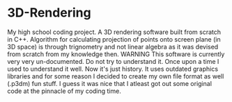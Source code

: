 # 3D-Rendering

My high school coding project. A 3D rendering software built from scratch in C++. Algorithm for calculating projection of points onto screen plane (in 3D space) is through trignometry and not linear algebra as it was devised from scratch from my knowledge then.
WARNING This software is currently very very un-documented. Do not try to understand it. Once upon a time I used to understand it well. Now it's just history. It uses outdated graphics libraries and for some reason I decided to create my own file format as well (.p3dm) fun stuff. I guess it was nice that I atleast got out some original code at the pinnacle of my coding time. 
